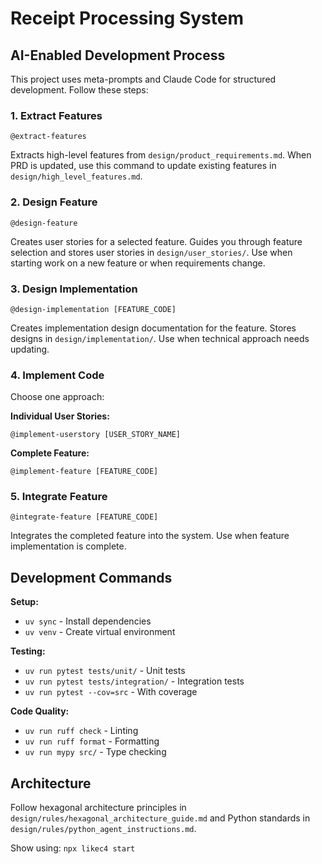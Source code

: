 # Receipt Processing System

## AI-Enabled Development Process

This project uses meta-prompts and Claude Code for structured development. Follow these steps:

### 1. Extract Features
```
@extract-features
```
Extracts high-level features from `design/product_requirements.md`. When PRD is updated, use this command to update existing features in `design/high_level_features.md`.

### 2. Design Feature
```
@design-feature
```
Creates user stories for a selected feature. Guides you through feature selection and stores user stories in `design/user_stories/`. Use when starting work on a new feature or when requirements change.

### 3. Design Implementation
```
@design-implementation [FEATURE_CODE]
```
Creates implementation design documentation for the feature. Stores designs in `design/implementation/`. Use when technical approach needs updating.

### 4. Implement Code
Choose one approach:

**Individual User Stories:**
```
@implement-userstory [USER_STORY_NAME]
```

**Complete Feature:**
```
@implement-feature [FEATURE_CODE]
```

### 5. Integrate Feature
```
@integrate-feature [FEATURE_CODE]
```
Integrates the completed feature into the system. Use when feature implementation is complete.

## Development Commands

**Setup:**
- `uv sync` - Install dependencies
- `uv venv` - Create virtual environment

**Testing:**
- `uv run pytest tests/unit/` - Unit tests
- `uv run pytest tests/integration/` - Integration tests
- `uv run pytest --cov=src` - With coverage

**Code Quality:**
- `uv run ruff check` - Linting
- `uv run ruff format` - Formatting  
- `uv run mypy src/` - Type checking

## Architecture

Follow hexagonal architecture principles in `design/rules/hexagonal_architecture_guide.md` and Python standards in `design/rules/python_agent_instructions.md`.

Show using: `npx likec4 start`